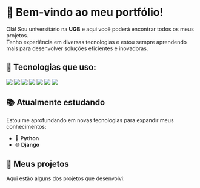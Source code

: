 # 🚀 Bem-vindo ao meu portfólio!  

Olá! Sou universitário na **UGB** e aqui você poderá encontrar todos os meus projetos.  
Tenho experiência em diversas tecnologias e estou sempre aprendendo mais para desenvolver soluções eficientes e inovadoras.  

## 🔧 Tecnologias que uso:  
<p align="left">
  <img src="https://img.shields.io/badge/C%23-239120?style=for-the-badge&logo=c-sharp&logoColor=white" />
  <img src="https://img.shields.io/badge/HTML5-E34F26?style=for-the-badge&logo=html5&logoColor=white" />
  <img src="https://img.shields.io/badge/CSS3-1572B6?style=for-the-badge&logo=css3&logoColor=white" />
  <img src="https://img.shields.io/badge/PHP-777BB4?style=for-the-badge&logo=php&logoColor=white" />
  <img src="https://img.shields.io/badge/Laravel-FF2D20?style=for-the-badge&logo=laravel&logoColor=white" />
  <img src="https://img.shields.io/badge/MySQL-4479A1?style=for-the-badge&logo=mysql&logoColor=white" />
  <img src="https://img.shields.io/badge/SQL%20Server-CC2927?style=for-the-badge&logo=microsoft-sql-server&logoColor=white" />
</p>

## 📚 Atualmente estudando  
Estou me aprofundando em novas tecnologias para expandir meus conhecimentos:  
- 🐍 **Python**  
- 🌐 **Django**  

## 📂 Meus projetos  
Aqui estão alguns dos projetos que desenvolvi:  
